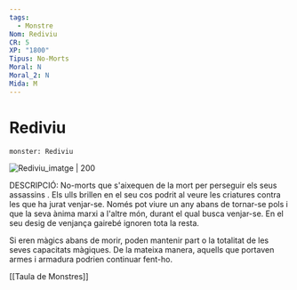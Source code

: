 ```yaml
---
tags:
  - Monstre
Nom: Rediviu
CR: 5
XP: "1800"
Tipus: No-Morts
Moral: N
Moral_2: N
Mida: M
---
```

# Rediviu

```statblock
monster: Rediviu
```

![Rediviu_imatge | 200](https://static.wikia.nocookie.net/forgottenrealms/images/5/59/Revenant.jpg/revision/latest/scale-to-width-down/350?cb=20140725062132)

DESCRIPCIÓ: 
No-morts que s'aixequen de la mort per perseguir els seus assassins . Els ulls brillen en el seu cos podrit al veure les criatures contra les que ha jurat venjar-se. Només pot viure un any abans de tornar-se pols i que la seva ànima marxi a l'altre món, durant el qual busca venjar-se. En el seu desig de venjança gairebé ignoren tota la resta.

Si eren màgics abans de morir, poden mantenir part o la totalitat de les seves capacitats màgiques. De la mateixa manera, aquells que portaven armes i armadura podrien continuar fent-ho.

[[Taula de Monstres]]